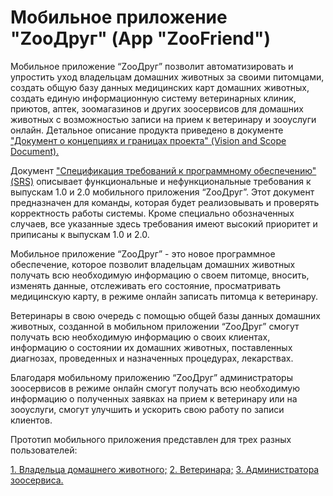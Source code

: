 # Мобильное приложение "ZooДруг" (App "ZooFriend")

Мобильное приложение “ZooДруг” позволит автоматизировать и упростить уход владельцам домашних животных за своими питомцами, создать общую базу данных медицинских карт домашних животных, создать единую информационную систему ветеринарных клиник, приютов, аптек, зоомагазинов и других зоосервисов для домашних животных с возможностью записи на прием к ветеринару и зооуслуги онлайн. 
Детальное описание продукта приведено в документе ["Документ о концепциях и границах проекта" (Vision and Scope Document).](https://docs.google.com/document/d/1qyuNK7egBP4tBQ9py71pnCeYJ1cmJxr6NPBNKB3Izz0/edit?usp=sharing)

Документ ["Спецификация требований к программному обеспечению" (SRS)](https://docs.google.com/document/d/1p2pcraBH1HWohwvThOL53N-opbe03pxxzxml8CFQhsE/edit?usp=sharing) описывает функциональные и нефункциональные требования к выпускам 1.0 и 2.0 мобильного приложения “ZooДруг”. Этот документ предназначен для команды, которая будет реализовывать и проверять корректность работы системы. Кроме специально обозначенных случаев, все указанные здесь требования имеют высокий приоритет и приписаны к выпускам 1.0 и 2.0.

Мобильное приложение “ZooДруг” - это новое программное обеспечение, которое позволит  владельцам домашних животных получать всю необходимую информацию о своем питомце, вносить, изменять данные, отслеживать его состояние, просматривать медицинскую карту, в режиме онлайн записать питомца к ветеринару.

Ветеринары в свою очередь с помощью общей базы данных домашних животных, созданной в мобильном приложении “ZooДруг” смогут получать всю необходимую информацию о своих клиентах, информацию о состоянии их домашних животных, поставленных диагнозах, проведенных и назначенных процедурах, лекарствах. 

Благодаря мобильному приложению “ZooДруг” администраторы зоосервисов в режиме онлайн  смогут получать всю необходимую информацию о полученных заявках на прием к ветеринару или на зооуслуги, смогут улучшить и ускорить свою работу по записи клиентов.

Прототип мобильного приложения представлен для трех разных пользователей: 

[1. Владельца домашнего животного;](https://drive.google.com/open?id=1ITm7TTHiZT4B3AmNzkQWPHL3uRudo6gb)
[2. Ветеринара;](https://drive.google.com/open?id=1GLMNFFuKG8xQSQhLt-DOu5CIu5QzIaz4)
[3. Администратора зоосервиса.](https://drive.google.com/open?id=13F6zH-LYh0TyUAyCicxcYatJNAR5hU7P)
